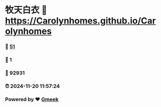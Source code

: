 # 牧天白衣 :link: https://Carolynhomes.github.io/Carolynhomes 
### :page_facing_up: [51](https://Carolynhomes.github.io/Carolynhomes/tag.html) 
### :speech_balloon: 1 
### :hibiscus: 92931 
### :alarm_clock: 2024-11-20 11:57:24 
### Powered by :heart: [Gmeek](https://github.com/Meekdai/Gmeek)
